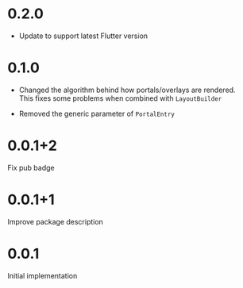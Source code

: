 # 0.2.0

- Update to support latest Flutter version

# 0.1.0

- Changed the algorithm behind how portals/overlays are rendered.\
This fixes some problems when combined with `LayoutBuilder`

- Removed the generic parameter of `PortalEntry`

# 0.0.1+2

Fix pub badge

# 0.0.1+1

Improve package description

# 0.0.1

Initial implementation